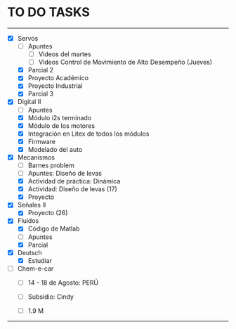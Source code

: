# TO DO TASKS 


---

- [x] Servos
	- [ ] Apuntes
		- [ ] Videos del martes
		- [ ] Videos Control de Movimiento de Alto Desempeño (Jueves)
	- [x] Parcial 2
	- [x] Proyecto Académico
	- [x] Proyecto Industrial
	- [x] Parcial 3

- [x] Digital II
	- [ ] Apuntes
	- [x] Módulo i2s terminado
	- [x] Módulo de los motores
	- [x] Integración en Litex de todos los módulos
	- [x] Firmware
	- [x] Modelado del auto

- [x] Mecanismos
	- [ ] Barnes problem
	- [ ] Apuntes: Diseño de levas
	- [x] Actividad de práctica: Dinámica
	- [x] Actividad: Diseño de levas (17)
	- [x] Proyecto

- [x] Señales II
	- [x] Proyecto (26)

- [x] Fluidos
	- [x] Código de Matlab
	- [ ] Apuntes
	- [x] Parcial

- [x] Deutsch
	- [x] Estudiar

- [ ] Chem-e-car
	- [ ] 14 - 18 de Agosto: PERÚ

	- [ ] Subsidio: Cindy
	- [ ] 1.9 M


---

